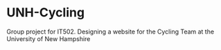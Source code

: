 # UNH-Cycling
Group project for IT502. Designing a website for the Cycling Team at the University of New Hampshire
